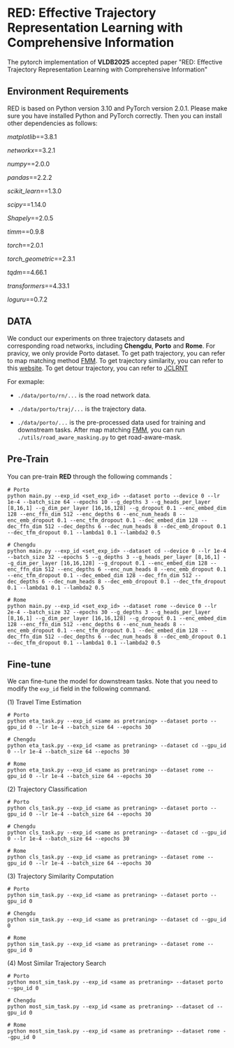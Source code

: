 # RED: Effective Trajectory Representation Learning with Comprehensive Information

The pytorch implementation of **VLDB2025** accepted paper "RED: Effective Trajectory Representation Learning with Comprehensive Information"

## Environment Requirements

RED is based on Python version 3.10 and PyTorch version 2.0.1. Please make sure you have installed Python and PyTorch correctly. Then you can install other dependencies as follows:

*matplotlib*==3.8.1

*networkx*==3.2.1

*numpy*==2.0.0

*pandas*==2.2.2

*scikit_learn*==1.3.0

*scipy*==1.14.0

*Shapely*==2.0.5

*timm*==0.9.8

*torch*==2.0.1

*torch_geometric*==2.3.1

*tqdm*==4.66.1

*transformers*==4.33.1

*loguru*==0.7.2



## DATA

We conduct our experiments on three trajectory datasets and corresponding road networks, including **Chengdu**, **Porto** and **Rome**. For pravicy, we only provide Porto dataset. To get path trajectory, you can refer to map matching method [FMM](https://github.com/cyang-kth/fmm). To get trajectory similarity, you can refer to this [website](https://github.com/bguillouet/traj-dist). To get detour trajectory, you can refer to [JCLRNT](https://github.com/mzy94/JCLRNT)

For exmaple:

- `./data/porto/rn/...` is the road network data.

- `./data/porto/traj/...` is the trajectory data.

- `./data/porto/...` is the pre-processed data used for training and downstream tasks. After map matching [FMM](https://github.com/cyang-kth/fmm), you can run `./utils/road_aware_masking.py` to get road-aware-mask.

## Pre-Train

You can pre-train **RED** through the following commands：

```shell
# Porto
python main.py --exp_id <set_exp_id> --dataset porto --device 0 --lr 1e-4 --batch_size 64 --epochs 10 --g_depths 3 --g_heads_per_layer [8,16,1] --g_dim_per_layer [16,16,128] --g_dropout 0.1 --enc_embed_dim 128 --enc_ffn_dim 512 --enc_depths 6 --enc_num_heads 8 --enc_emb_dropout 0.1 --enc_tfm_dropout 0.1 --dec_embed_dim 128 --dec_ffn_dim 512 --dec_depths 6 --dec_num_heads 8 --dec_emb_dropout 0.1 --dec_tfm_dropout 0.1 --lambda1 0.1 --lambda2 0.5

# Chengdu 
python main.py --exp_id <set_exp_id> --dataset cd --device 0 --lr 1e-4 --batch_size 32 --epochs 5 --g_depths 3 --g_heads_per_layer [8,16,1] --g_dim_per_layer [16,16,128] --g_dropout 0.1 --enc_embed_dim 128 --enc_ffn_dim 512 --enc_depths 6 --enc_num_heads 8 --enc_emb_dropout 0.1 --enc_tfm_dropout 0.1 --dec_embed_dim 128 --dec_ffn_dim 512 --dec_depths 6 --dec_num_heads 8 --dec_emb_dropout 0.1 --dec_tfm_dropout 0.1 --lambda1 0.1 --lambda2 0.5

# Rome
python main.py --exp_id <set_exp_id> --dataset rome --device 0 --lr 2e-4 --batch_size 32 --epochs 30 --g_depths 3 --g_heads_per_layer [8,16,1] --g_dim_per_layer [16,16,128] --g_dropout 0.1 --enc_embed_dim 128 --enc_ffn_dim 512 --enc_depths 6 --enc_num_heads 8 --enc_emb_dropout 0.1 --enc_tfm_dropout 0.1 --dec_embed_dim 128 --dec_ffn_dim 512 --dec_depths 6 --dec_num_heads 8 --dec_emb_dropout 0.1 --dec_tfm_dropout 0.1 --lambda1 0.1 --lambda2 0.5
```

 ## Fine-tune

We can fine-tune the model for downstream tasks. Note that you need to modify the `exp_id` field in the following command.

(1) Travel Time Estimation

```shell
# Porto
python eta_task.py --exp_id <same as pretraning> --dataset porto --gpu_id 0 --lr 1e-4 --batch_size 64 --epochs 30

# Chengdu
python eta_task.py --exp_id <same as pretraning> --dataset cd --gpu_id 0 --lr 1e-4 --batch_size 64 --epochs 30

# Rome
python eta_task.py --exp_id <same as pretraning> --dataset rome --gpu_id 0 --lr 1e-4 --batch_size 64 --epochs 30
```

(2) Trajectory Classification

```shell
# Porto
python cls_task.py --exp_id <same as pretraning> --dataset porto --gpu_id 0 --lr 1e-4 --batch_size 64 --epochs 30

# Chengdu
python cls_task.py --exp_id <same as pretraning> --dataset cd --gpu_id 0 --lr 1e-4 --batch_size 64 --epochs 30

# Rome
python cls_task.py --exp_id <same as pretraning> --dataset rome --gpu_id 0 --lr 1e-4 --batch_size 64 --epochs 30
```

(3) Trajectory Similarity Computation

```shell
# Porto
python sim_task.py --exp_id <same as pretraning> --dataset porto --gpu_id 0

# Chengdu
python sim_task.py --exp_id <same as pretraning> --dataset cd --gpu_id 0

# Rome
python sim_task.py --exp_id <same as pretraning> --dataset rome --gpu_id 0
```

(4) Most Similar Trajectory Search

```shell
# Porto
python most_sim_task.py --exp_id <same as pretraning> --dataset porto --gpu_id 0

# Chengdu
python most_sim_task.py --exp_id <same as pretraning> --dataset cd --gpu_id 0

# Rome
python most_sim_task.py --exp_id <same as pretraning> --dataset rome --gpu_id 0
```

